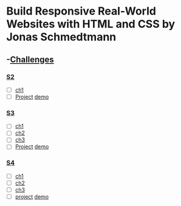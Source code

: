 # Build Responsive Real-World Websites with HTML and CSS by Jonas Schmedtmann

## -[Challenges](./Challenges)

### [S2](./Challenges/02-HTML-Fundamentals)
- [ ] [ch1](./Challenges/02-HTML-Fundamentals/challange/ch1)
- [ ] [Project](./Challenges/02-HTML-Fundamentals/challange/ch1) [demo](codemagazine-pr1.netlify.app) 
### [S3](./Challenges/03-CSS-Fundamentals)
- [ ] [ch1](./Challenges/03-CSS-Fundamentals/ch/s3ch1)
- [ ] [ch2](./Challenges/03-CSS-Fundamentals/ch/s3ch2)
- [ ] [ch3](./Challenges/03-CSS-Fundamentals/ch/s3ch3)
- [ ] [Project](./Challenges/03-CSS-Fundamentals/pr) [demo](codemagazinev2.netlify.app) 
### [S4](./Challenges/04-CSS-Layouts)
- [ ] [ch1](./Challenges/04-CSS-Layouts/s4ch1)
- [ ] [ch2](./Challenges/04-CSS-Layouts/s4ch2)
- [ ] [ch3](./Challenges/04-CSS-Layouts/s4ch3)
- [ ] [project](./Challenges/04-CSS-Layouts/pr) [demo]()
